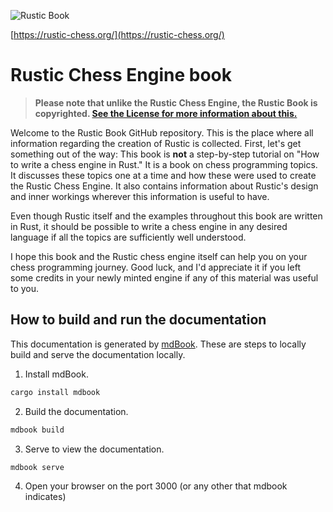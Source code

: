 ![Rustic Book](https://rustic-chess.org/img/rustic-book.jpg)

[https://rustic-chess.org/](https://rustic-chess.org/)

# Rustic Chess Engine book

>**Please note that unlike the Rustic Chess Engine, the Rustic Book is
copyrighted. [See the License for more information about
this.](https://github.com/mvanthoor/rustic-book?tab=License-1-ov-file)**

Welcome to the Rustic Book GitHub repository. This is the place where all
information regarding the creation of Rustic is collected. First, let's get
something out of the way: This book is **not** a step-by-step tutorial on
"How to write a chess engine in Rust." It is a book on chess programming
topics. It discusses these topics one at a time and how these were used to
create the Rustic Chess Engine. It also contains information about Rustic's
design and inner workings wherever this information is useful to have.

Even though Rustic itself and the examples throughout this book are written
in Rust, it should be possible to write a chess engine in any desired
language if all the topics are sufficiently well understood.

I hope this book and the Rustic chess engine itself can help you on your
chess programming journey. Good luck, and I'd appreciate it if you left
some credits in your newly minted engine if any of this material was useful
to you.

## How to build and run the documentation

This documentation is generated by [mdBook](https://rust-lang.github.io/mdBook/).
These are steps to locally build and serve the documentation locally.

1. Install mdBook.

```sh
cargo install mdbook
```

2. Build the documentation.

```sh
mdbook build
```

3. Serve to view the documentation.

```sh
mdbook serve
```

4. Open your browser on the port 3000 (or any other that mdbook indicates)

